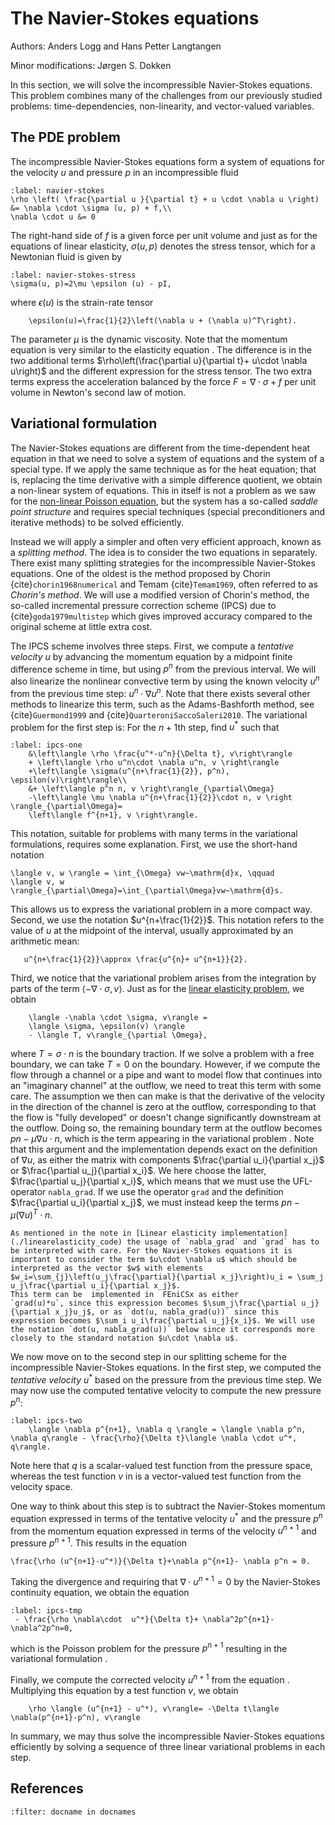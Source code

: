 # The Navier-Stokes equations
Authors: Anders Logg and Hans Petter Langtangen

Minor modifications: Jørgen S. Dokken

In this section, we will solve the incompressible Navier-Stokes equations. This problem combines many of the challenges from our previously studied problems: time-dependencies, non-linearity, and vector-valued variables.

## The PDE problem

The incompressible Navier-Stokes equations form a system of equations for the velocity $u$ and pressure $p$ in an  incompressible fluid
```{math}
:label: navier-stokes
\rho \left( \frac{\partial u }{\partial t} + u \cdot \nabla u \right) &= \nabla \cdot \sigma (u, p) + f,\\
\nabla \cdot u &= 0 
```
The right-hand side of $f$ is a given force per unit volume and just as for the equations of linear elasticity, $\sigma(u,p)$ denotes the stress tensor, which for a Newtonian fluid is given by
```{math}
:label: navier-stokes-stress
\sigma(u, p)=2\mu \epsilon (u) - pI,
```
where $\epsilon(u)$ is the strain-rate tensor
```{math}
    \epsilon(u)=\frac{1}{2}\left(\nabla u + (\nabla u)^T\right).
```
The parameter $\mu$ is the dynamic viscosity. Note that the momentum equation [](navier-stokes) is very similar to the elasticity equation [](elasticity-PDE). The difference is in the two additional terms $\rho\left(\frac{\partial u}{\partial t}+ u\cdot \nabla u\right)$ and the different expression for the stress tensor. The two extra terms express the acceleration balanced by the force $F=\nabla \cdot \sigma + f$ per unit volume in Newton's second law of motion.

## Variational formulation
The Navier-Stokes equations are different from the time-dependent heat equation in that we need to solve a system of equations and the system of a special type. If we apply the same technique as for the heat equation; that is, replacing the time derivative with a simple difference quotient, we obtain a non-linear system of equations. This in itself is not a problem as we saw for the [non-linear Poisson equation](./nonlinpoisson.md), but the system has a so-called *saddle point structure* and requires special techniques (special preconditioners and iterative methods) to be solved efficiently.

Instead we will apply a simpler and often very efficient approach, known as a *splitting method*. The idea is to consider the two equations in [](navier-stokes) separately. There exist many splitting strategies for the incompressible Navier-Stokes equations. One of the oldest is the method proposed by Chorin {cite}`chorin1968numerical` and Temam {cite}`Temam1969`, often referred to as *Chorin's method*. We will use a modified version of Chorin's method, the so-called incremental pressure correction scheme (IPCS) due to {cite}`goda1979multistep` which gives improved accuracy compared to the original scheme at little extra cost.

The IPCS scheme involves three steps. First, we compute a *tentative velocity $u$* by advancing the momentum equation by a midpoint finite difference scheme in time, but using $p^n$ from the previous interval. We will also linearize the nonlinear convective term by using the known velocity $u^n$ from the previous time step: $u^n\cdot \nabla u^n$. Note that there exists several other methods to linearize this term, such as the Adams-Bashforth method, see {cite}`Guermond1999` and {cite}`QuarteroniSaccoSaleri2010`. The variational problem for the first step is: For the $n+1$th step, find $u^*$ such that
```{math}
:label: ipcs-one
    &\left\langle \rho \frac{u^*-u^n}{\Delta t}, v\right\rangle
    + \left\langle \rho u^n\cdot \nabla u^n, v \right\rangle
    +\left\langle \sigma(u^{n+\frac{1}{2}}, p^n), \epsilon(v)\right\rangle\\
    &+ \left\langle p^n n, v \right\rangle_{\partial\Omega}
    -\left\langle \mu \nabla u^{n+\frac{1}{2}}\cdot n, v \right \rangle_{\partial\Omega}=
    \left\langle f^{n+1}, v \right\rangle.
```
This notation, suitable for problems with many terms in the variational formulations, requires some explanation. 
First, we use the short-hand notation
```{math}
\langle v, w \rangle = \int_{\Omega} vw~\mathrm{d}x, \qquad
\langle v, w \rangle_{\partial\Omega}=\int_{\partial\Omega}vw~\mathrm{d}s.
```
This allows us to express the variational problem in a more compact way. Second, we use the notation $u^{n+\frac{1}{2}}$. This notation refers to the value of $u$ at the midpoint of the interval, usually approximated by an arithmetic mean:
```{math}
   u^{n+\frac{1}{2}}\approx \frac{u^{n}+ u^{n+1}}{2}.
```
Third, we notice that the variational problem [](ipcs-one) arises from the integration by parts of the term 
$\langle -\nabla \cdot \sigma, v\rangle$. Just as for the [linear elasticity problem](./linearelasticity.md), we obtain
```{math}
    \langle -\nabla \cdot \sigma, v\rangle =
    \langle \sigma, \epsilon(v) \rangle 
    - \langle T, v\rangle_{\partial \Omega},
```
where $T=\sigma \cdot n$ is the boundary traction. If we solve a problem with a free boundary, we can take $T=0$ on the boundary. However, if we compute the flow through a channel or a pipe and want to model flow that continues into an "imaginary channel" at the outflow, we need to treat this term with some care. 
The assumption we then can make is that the derivative of the velocity in the direction of the channel is zero at the outflow, corresponding to that the flow is "fully developed" or doesn't change significantly downstream at the outflow.
Doing so, the remaining boundary term at the outflow becomes 
$pn - \mu \nabla u \cdot n$, which is the term appearing in the variational problem [](ipcs-one). Note that this argument and the implementation depends exact on the definition of $\nabla u$, as either the  matrix with components $\frac{\partial u_i}{\partial x_j}$ or $\frac{\partial u_j}{\partial x_i}$.
We here choose the  latter, $\frac{\partial u_j}{\partial x_i}$,
which means that we must use the UFL-operator `nabla_grad`. If we use the operator `grad` and the definition $\frac{\partial u_i}{\partial x_j}$, we must instead keep the terms $pn-\mu(\nabla u)^T \cdot n$.

```{admonition} The usage of "nabla_grad" and "grad"
As mentioned in the note in [Linear elasticity implementation](./linearelasticity_code) the usage of `nabla_grad` and `grad` has to be interpreted with care. For the Navier-Stokes equations it is important to consider the term $u\cdot \nabla u$ which should be interpreted as the vector $w$ with elements
$w_i=\sum_{j}\left(u_j\frac{\partial}{\partial x_j}\right)u_i = \sum_j u_j\frac{\partial u_i}{\partial x_j}$. 
This term can be  implemented in  FEniCSx as either 
`grad(u)*u`, since this expression becomes $\sum_j\frac{\partial u_j}{\partial x_j}u_j$, or as `dot(u, nabla_grad(u))` since this 
expression becomes $\sum_i u_i\frac{\partial u_j}{x_i}$. We will use the notation `dot(u, nabla_grad(u))` below since it corresponds more closely to the standard notation $u\cdot \nabla u$.
```

We now move on to the second step in  our splitting scheme for the incompressible Navier-Stokes equations. In the first step, we computed the *tentative velocity* $u^*$ based on the pressure from the previous time step. 
We may now use the computed tentative velocity to compute the new pressure $p^n$:
```{math}
:label: ipcs-two
    \langle \nabla p^{n+1}, \nabla q \rangle = \langle \nabla p^n, \nabla q\rangle - \frac{\rho}{\Delta t}\langle \nabla \cdot u^*, q\rangle.
```
Note here that $q$ is a scalar-valued test function from the pressure space, whereas the test function $v$ in [](ipcs-one) is a vector-valued test function from the velocity space.

One way to think about this step is to subtract the Navier-Stokes momentum equation [](navier-stokes) expressed in terms of the tentative velocity $u^*$ and the pressure $p^n$ from the momentum equation expressed in terms of the velocity $u^{n+1}$ and pressure $p^{n+1}$. This results in the equation
```{math}
\frac{\rho (u^{n+1}-u^*)}{\Delta t}+\nabla p^{n+1}- \nabla p^n = 0.
```
Taking the divergence and requiring that $\nabla \cdot u^{n+1}=0$ by the Navier-Stokes continuity equation, we obtain the equation
```{math}
:label: ipcs-tmp
 - \frac{\rho \nabla\cdot  u^*}{\Delta t}+ \nabla^2p^{n+1}-\nabla^2p^n=0,
```
which is the Poisson problem for the pressure $p^{n+1}$ resulting in the variational formulation [](ipcs-two).

Finally, we compute the corrected velocity $u^{n+1}$ from the equation [](ipcs-tmp). Multiplying this equation by a test function $v$, we obtain
```{math}
    \rho \langle (u^{n+1} - u^*), v\rangle= -\Delta t\langle \nabla(p^{n+1}-p^n), v\rangle
```

In summary, we may thus solve the incompressible Navier-Stokes equations efficiently by solving a sequence of three linear variational problems in each step.

## References
```{bibliography}
:filter: docname in docnames
```

